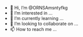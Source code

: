 - 👋 Hi, I’m @ORNSAmsntyfkg
- 👀 I’m interested in ...
- 🌱 I’m currently learning ...
- 💞️ I’m looking to collaborate on ...
- 📫 How to reach me ...

<!---
ORNSAmsntyfkg/ORNSAmsntyfkg is a ✨ special ✨ repository because its `README.md` (this file) appears on your GitHub profile.
You can click the Preview link to take a look at your changes.
--->

